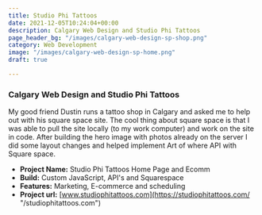 ```yaml
---
title: Studio Phi Tattoos
date: 2021-12-05T10:24:04+00:00
description: Calgary Web Design and Studio Phi Tattoos
page_header_bg: "/images/calgary-web-design-sp-shop.png"
category: Web Development
image: "/images/calgary-web-design-sp-home.png"
draft: true

---
```

### Calgary Web Design and Studio Phi Tattoos

My good friend Dustin runs a tattoo shop in Calgary and asked me to help out with his square space site. The cool thing about square space is that I was able to pull the site locally (to my work computer) and work on the site in code. After building the hero image with photos already on the server I did some layout changes and helped implement Art of where API with Square space.

* **Project Name:** Studio Phi Tattoos Home Page and Ecomm
* **Build:** Custom JavaScript, API's and Squarespace
* **Features:** Marketing, E-commerce and scheduling
* **Project url:** [www.studiophitattoos.com](https://studiophitattoos.com/ "/studiophitattoos.com")